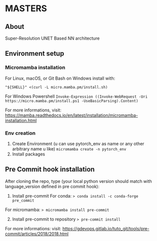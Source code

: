 # MASTERS

## About

Super-Resolution UNET Based NN architecture


## Environment setup

### Micromamba installation

For Linux, macOS, or Git Bash on Windows install with:

`"${SHELL}" <(curl -L micro.mamba.pm/install.sh)`

For Windows Powershell
`Invoke-Expression ((Invoke-WebRequest -Uri https://micro.mamba.pm/install.ps1 -UseBasicParsing).Content)`

For more informations, visit:
https://mamba.readthedocs.io/en/latest/installation/micromamba-installation.html

### Env creation
1. Create Environment (u can use pytorch_env as name or any other arbitrary name u like)
`micromamba create -n pytorch_env`
2. Install packages


## Pre Commit hook installation
After cloning the repo, type (your local python version should match with language_version defined in pre commit hook):

1. Install pre-commit
For conda:
`> conda install -c conda-forge pre_commit`

For micromamba:
`> micromamba install pre-commit`

2. Install pre-commit to repository
`> pre-commit install`

For more informations: visit:
https://gdevops.gitlab.io/tuto_git/tools/pre-commit/articles/2018/2018.html